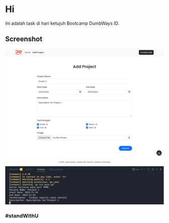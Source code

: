 # Hi

Ini adalah task di hari ketujuh Bootcamp DumbWays ID.

## Screenshot

![Screenshot 1 tampilan project.](public/img/screenshot1.png)
![Screenshot 2 tampilan project.](public/img/screenshot2.png)

### #standWithU
